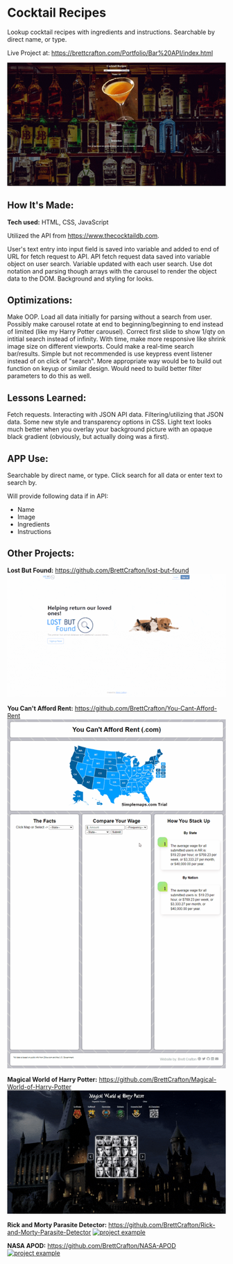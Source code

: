 # Cocktail Recipes

Lookup cocktail recipes with ingredients and instructions. Searchable by direct name, or type.

Live Project at: <a href="https://brettcrafton.com/Portfolio/Bar%20API/index.html" target="_blank" rel="noreferrer"> https://brettcrafton.com/Portfolio/Bar%20API/index.html </a>

<a href="https://brettcrafton.com/Portfolio/Bar%20API/index.html" target="_blank" rel="noreferrer"> <img src="https://github.com/BrettCrafton/BrettCrafton/blob/main/assets/Cocktail%20Recipe%20gif.gif?raw=true" alt="project example"/> </a>

## How It's Made:

**Tech used:** HTML, CSS, JavaScript

Utilized the API from https://www.thecocktaildb.com.

User's text entry into input field is saved into variable and added to end of URL for fetch request to API. API fetch request data saved into variable object on user search. Variable updated with each user search. Use dot notation and parsing though arrays with the carousel to render the object data to the DOM. Background and styling for looks. 

## Optimizations:

Make OOP. Load all data initially for parsing without a search from user. Possibly make carousel rotate at end to beginning/beginning to end instead of limited (like my Harry Potter carousel). Correct first slide to show 1/qty on intitial search instead of infinity. With time, make more responsive like shrink image size on different viewports. Could make a real-time search bar/results. Simple but not recommended is use keypress event listener instead of on click of "search". More appropriate way would be to build out function on keyup or similar design. Would need to build better filter parameters to do this as well.

## Lessons Learned:

Fetch requests. Interacting with JSON API data. Filtering/utilizing that JSON data. Some new style and transparency options in CSS. Light text looks much better when you overlay your background picture with an opaque black gradient (obviously, but actually doing was a first).

## APP Use:

Searchable by direct name, or type. Click search for all data or enter text to search by. 

Will provide following data if in API:

<ul>
  <li>Name</li>
  <li>Image</li>
  <li>Ingredients</li>
  <li>Instructions</li>
</ul>

## Other Projects:

**Lost But Found:** https://github.com/BrettCrafton/lost-but-found
<a href="https://bc-lost-but-found.herokuapp.com/success-stories" target="_blank" rel="noreferrer"> <img src="https://github.com/BrettCrafton/BrettCrafton/blob/main/assets/lost-but-found-small.gif?raw=true" alt="project example"/> </a>

**You Can't Afford Rent:** https://github.com/BrettCrafton/You-Cant-Afford-Rent
<a href="https://you-cant-afford-rent.herokuapp.com/" target="_blank" rel="noreferrer"> <img src="https://github.com/BrettCrafton/BrettCrafton/blob/main/assets/you%20cant%20afford%20rent%20gif.gif?raw=true" alt="project example" width="600"/> </a>

**Magical World of Harry Potter:** https://github.com/BrettCrafton/Magical-World-of-Harry-Potter
<a href="https://brettcrafton.com/Portfolio/Harry%20Potter/index.html" target="_blank" rel="noreferrer"> <img src="https://github.com/BrettCrafton/BrettCrafton/blob/main/assets/Harry%20Potter%20gif.gif?raw=true" alt="project example"/> </a>


**Rick and Morty Parasite Detector:** https://github.com/BrettCrafton/Rick-and-Morty-Parasite-Detector
<a href="https://brettcrafton.com/Portfolio/Rick-and-Morty/index.html" target="_blank" rel="noreferrer"> <img src="https://github.com/BrettCrafton/BrettCrafton/blob/main/assets/Rick%20and%20Morty%20gif.gif?raw=true" alt="project example"/> </a>


**NASA APOD:** https://github.com/BrettCrafton/NASA-APOD
<a href="https://brettcrafton.com/Portfolio/NASA%20API/index.html" target="_blank" rel="noreferrer"> <img src="https://github.com/BrettCrafton/BrettCrafton/blob/main/assets/NASA%20APOD%20gif.gif?raw=true" alt="project example"/> </a>
